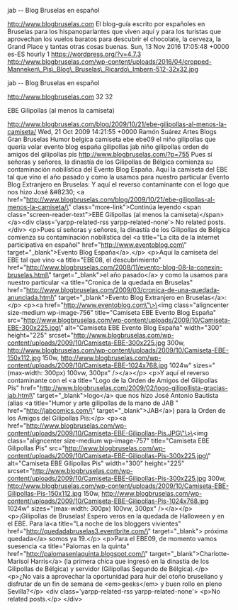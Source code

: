 jab -- Blog Bruselas en español

http://www.blogbruselas.com El blog-guía escrito por españoles en
Bruselas para los hispanoparlantes que viven aquí y para los turistas
que aprovechan los vuelos baratos para descubrir el chocolate, la
cerveza, la Grand Place y tantas otras cosas buenas. Sun, 13 Nov 2016
17:05:48 +0000 es-ES hourly 1 https://wordpress.org/?v=4.7.3
http://www.blogbruselas.com/wp-content/uploads/2016/04/cropped-Manneken\_Pis\_Blog\_Bruselas\_Ricardo\_Imbern-512-32x32.jpg

jab -- Blog Bruselas en español

http://www.blogbruselas.com 32 32

EBE Gilipollas (al menos la camiseta)

http://www.blogbruselas.com/blog/2009/10/21/ebe-gilipollas-al-menos-la-camiseta/
Wed, 21 Oct 2009 14:21:55 +0000 Ramón Suárez Artes Blogs Gran Bruselas
Humor belgica camiseta ebe ebe09 el niño gilipollas que quería volar
evento blog españa gilipollas jab niño gilipollas orden de amigos del
gilipollas pis http://www.blogbruselas.com/?p=755 Pues sí señoras y
señores, la dinastía de los Gilipollas de Bélgica comienza su
contaminación nobilística del Evento Blog España. Aquí la camiseta del
EBE tal que vino el año pasado y como la usamos para nuestro particular
Evento Blog Extranjero en Bruselas: Y aquí el reverso contaminante con
el logo que nos hizo José &\#8230; \<a
href=\"http://www.blogbruselas.com/blog/2009/10/21/ebe-gilipollas-al-menos-la-camiseta/\"
class=\"more-link\"\>Continúa leyendo \<span
class=\"screen-reader-text\"\>EBE Gilipollas (al menos la
camiseta)\</span\>\</a\>\<div class=\'yarpp-related-rss
yarpp-related-none\'\> No related posts. \</div\> \<p\>Pues sí señoras y
señores, la dinastía de los Gilipollas de Bélgica comienza su
contaminación nobilística del \<a title=\"La cita de la internet
participativa en español\" href=\"http://www.eventoblog.com\"
target=\"\_blank\"\>Evento Blog España\</a\>.\</p\> \<p\>Aquí la
camiseta del EBE tal que vino \<a title=\"EBE08, el descubrimiento\"
href=\"http://www.blogbruselas.com/2008/11/evento-blog-08-la-conexin-bruselas.html\"
target=\"\_blank\"\>el año pasado\</a\> y como la usamos para nuestro
particular \<a title=\"Cronica de la quedada en Bruselas\"
href=\"http://www.blogbruselas.com/2009/03/cronica-de-una-quedada-anunciada.html\"
target=\"\_blank\"\>Evento Blog Extranjero en Bruselas\</a\>:\</p\>
\<p\>\<a href=\"http://www.eventoblog.com\"\>\<img class=\"aligncenter
size-medium wp-image-756\" title=\"Camiseta EBE Evento Blog España\"
src=\"http://www.blogbruselas.com/wp-content/uploads/2009/10/Camiseta-EBE-300x225.jpg\"
alt=\"Camiseta EBE Evento Blog España\" width=\"300\" height=\"225\"
srcset=\"http://www.blogbruselas.com/wp-content/uploads/2009/10/Camiseta-EBE-300x225.jpg
300w,
http://www.blogbruselas.com/wp-content/uploads/2009/10/Camiseta-EBE-150x112.jpg
150w,
http://www.blogbruselas.com/wp-content/uploads/2009/10/Camiseta-EBE-1024x768.jpg
1024w\" sizes=\"(max-width: 300px) 100vw, 300px\" /\>\</a\>\</p\> \<p\>Y
aquí el reverso contaminante con el \<a title=\"Logo de la Orden de
Amigos del Gilipollas Pis\"
href=\"http://www.blogbruselas.com/2009/02/logo-gilipollista-gracias-jab.html\"
target=\"\_blank\"\>logo\</a\> que nos hizo José Antonio Bautista (alias
\<a title=\"Humor y arte gilipollas de la mano de JAB \"
href=\"http://jabcomics.com/\" target=\"\_blank\"\>JAB\</a\>) para la
Orden de los Amigos del Gilipollas Pis:\</p\> \<p\>\<a
href=\"http://www.blogbruselas.com/wp-content/uploads/2009/10/Camiseta-EBE-Gilipollas-Pis.JPG\"\>\<img
class=\"aligncenter size-medium wp-image-757\" title=\"Camiseta EBE
Gilipollas Pis\"
src=\"http://www.blogbruselas.com/wp-content/uploads/2009/10/Camiseta-EBE-Gilipollas-Pis-300x225.jpg\"
alt=\"Camiseta EBE Gilipollas Pis\" width=\"300\" height=\"225\"
srcset=\"http://www.blogbruselas.com/wp-content/uploads/2009/10/Camiseta-EBE-Gilipollas-Pis-300x225.jpg
300w,
http://www.blogbruselas.com/wp-content/uploads/2009/10/Camiseta-EBE-Gilipollas-Pis-150x112.jpg
150w,
http://www.blogbruselas.com/wp-content/uploads/2009/10/Camiseta-EBE-Gilipollas-Pis-1024x768.jpg
1024w\" sizes=\"(max-width: 300px) 100vw, 300px\" /\>\</a\>\</p\>
\<p\>¡Gilipollas de Bruselas! Espero veros en la quedada de Halloween y
en el EBE. Para la\<a title=\"La noche de los bloggers vivientes\"
href=\"http://quedadabruselas3.eventbrite.com/\" target=\"\_blank\"\>
próxima quedada\</a\> somos ya 19.\</p\> \<p\>Para el EBE09, de momento
vamos suesencia \<a title=\"Palomas en la quinta\"
href=\"http://palomasenlaquinta.blogspot.com/\"
target=\"\_blank\"\>Charlotte-Marisol Harris\</a\> (la primera chica que
ingresó en la dinastía de los Gilipollas de Bélgica) y servidor
(Gilipollas Segundo de Bélgica).\</p\> \<p\>¿No vais a aprovechar la
oportunidad para huir del otoño bruseliano y disfrutar de un fin de
semana de \<em\>geeks\</em\> y buen rollo en pleno Sevilla?\</p\> \<div
class=\'yarpp-related-rss yarpp-related-none\'\> \<p\>No related
posts.\</p\> \</div\>

